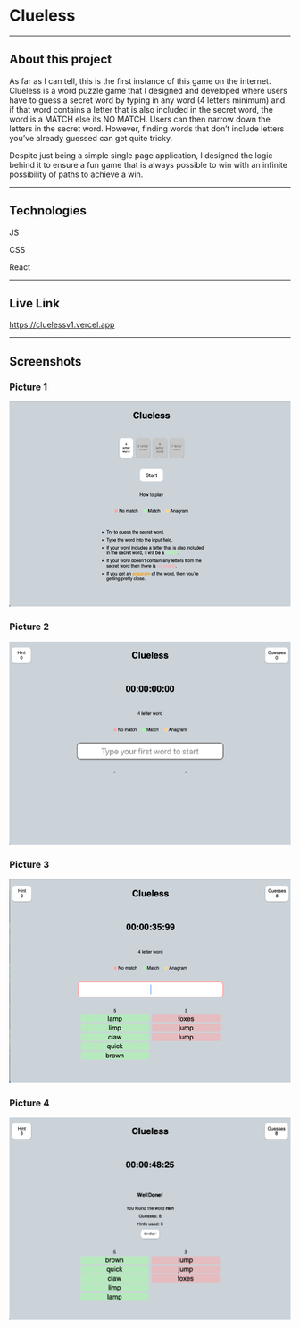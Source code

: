# Clueless

---

## About this project

As far as I can tell, this is the first instance of this game on the internet. Clueless is a word puzzle game that I designed and developed where users have to guess a secret word by typing in any word (4 letters minimum) and if that word contains a letter that is also included in the secret word, the word is a MATCH else its NO MATCH.  Users can then narrow down the letters in the secret word.  However, finding words that don’t include letters you’ve already guessed can get quite tricky. 

Despite just being a simple single page application, I designed the logic behind it to ensure a fun game that is always possible to win with an infinite possibility of paths to achieve a win. 





---

## Technologies

JS

CSS

React

---
## Live Link

https://cluelessv1.vercel.app

---

## Screenshots

### Picture 1

![Screenshot 1](ScreenShot1.png)

### Picture 2

![Screenshot 2](ScreenShot2.png)

### Picture 3

![Screenshot 3](ScreenShot3.png)

### Picture 4

![Screenshot 4](ScreenShot4.png)
